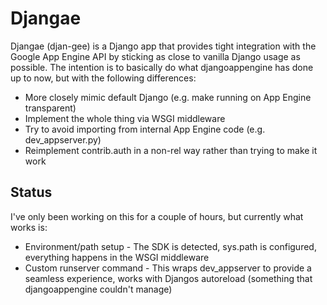 
# Djangae

Djangae (djan-gee) is a Django app that provides tight integration with the Google App Engine API by sticking as close to vanilla Django usage as possible. The intention is to basically do what djangoappengine has done up to now, but with the following differences:

 * More closely mimic default Django (e.g. make running on App Engine transparent)
 * Implement the whole thing via WSGI middleware
 * Try to avoid importing from internal App Engine code (e.g. dev_appserver.py)
 * Reimplement contrib.auth in a non-rel way rather than trying to make it work

 ## Status

I've only been working on this for a couple of hours, but currently what works is:

 * Environment/path setup - The SDK is detected, sys.path is configured, everything happens in the WSGI middleware
 * Custom runserver command - This wraps dev_appserver to provide a seamless experience, works with Djangos autoreload (something that djangoappengine couldn't manage)

